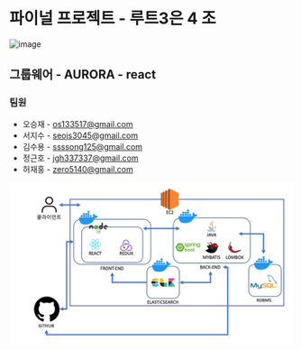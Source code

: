 # 파이널 프로젝트 - 루트3은 4 조
![image](https://user-images.githubusercontent.com/115364621/235844960-11851733-f3d7-433a-be69-74aee6edc92c.png)

## 그룹웨어 - AURORA - react

### 팀원
* 오승재 - os133517@gmail.com
* 서지수 - seojs3045@gmail.com
* 김수용 - ssssong125@gmail.com 
* 정근호 -  jgh337337@gmail.com
* 허재홍 - zero5140@gmail.com

![이미지](./stack.png)
